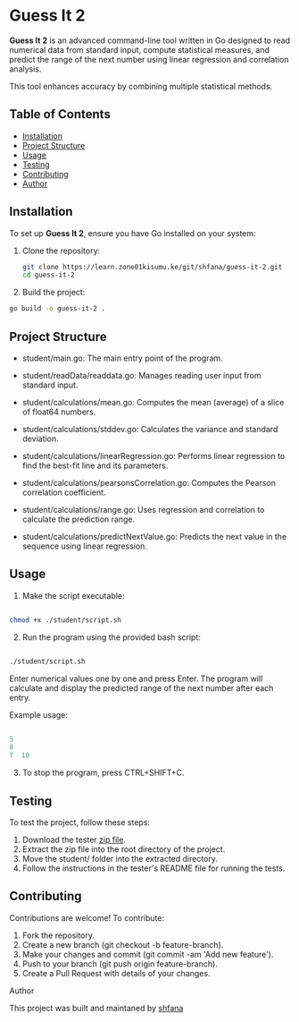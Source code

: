 # Guess It 2

**Guess It 2** is an advanced command-line tool written in Go designed to read numerical data from standard input, compute statistical measures, and predict the range of the next number using linear regression and correlation analysis. 

This tool enhances accuracy by combining multiple statistical methods.

## Table of Contents

- [Installation](#installation)
- [Project Structure](#project-structure)
- [Usage](#usage)
- [Testing](#testing)
- [Contributing](#contributing)
- [Author](#author)

## Installation

To set up **Guess It 2**, ensure you have Go installed on your system:

1. Clone the repository:
   ```sh
   git clone https://learn.zone01kisumu.ke/git/shfana/guess-it-2.git
   cd guess-it-2
   ```
2. Build the project:

 ```sh
 go build -o guess-it-2 . 
 ```

 ## Project Structure

- student/main.go: The main entry point of the program.

- student/readData/readdata.go: Manages reading user input from standard input.

- student/calculations/mean.go: Computes the mean (average) of a slice of float64 numbers.

- student/calculations/stddev.go: Calculates the variance and standard deviation.

- student/calculations/linearRegression.go: Performs linear regression to find the best-fit line and its parameters.

- student/calculations/pearsonsCorrelation.go: Computes the Pearson correlation coefficient.

- student/calculations/range.go: Uses regression and correlation to calculate the prediction range.

- student/calculations/predictNextValue.go: Predicts the next value in the sequence using linear regression.

## Usage

1.  Make the script executable:

```sh

chmod +x ./student/script.sh
```

2. Run the program using the provided bash script:

```sh

./student/script.sh
```

 Enter numerical values one by one and press Enter. The program will calculate and display the predicted range of the next number after each entry.

Example usage:

```go

5
8
7  10
```

3. To stop the program, press CTRL+SHIFT+C.

## Testing

To test the project, follow these steps:

1. Download the tester [zip file](https://assets.01-edu.org/guess-it/guess-it-dockerized.zip).
2. Extract the zip file into the root directory of the project.
3. Move the student/ folder into the extracted directory.
4. Follow the instructions in the tester's README file for running the tests.

## Contributing

Contributions are welcome! To contribute:

  1. Fork the repository.
  2. Create a new branch (git checkout -b feature-branch).
  3. Make your changes and commit (git commit -am 'Add new feature').
  4. Push to your branch (git push origin feature-branch).
  5. Create a Pull Request with details of your changes.

Author

This project was built and maintaned by   [shfana](https://github.com/Wambita)